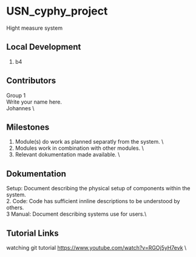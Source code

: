 # USN_cyphy_project

Hight measure system

## Local Development

1. b4

## Contributors

Group 1 \
Write your name here. \
Johannes \

## Milestones

1. Module(s) do work as planned separatly from the system. \
2. Modules work in combination with other modules. \
3. Relevant dokumentation made available. \

## Dokumentation
Setup: Document describing the physical setup of components within the system.\
2. Code: Code has sufficient innline descriptions to be understood by others.\
3 Manual: Document describing systems use for users.\

## Tutorial Links

watching git tutorial https://www.youtube.com/watch?v=RGOj5yH7evk \
